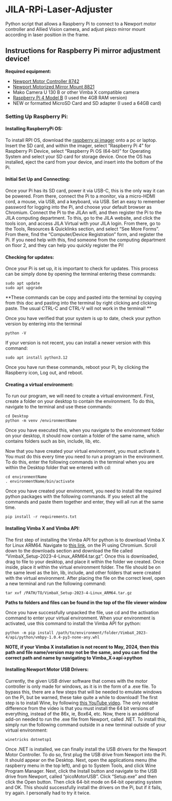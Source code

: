 # JILA-RPi-Laser-Adjuster
Python script that allows a Raspberry Pi to connect to a Newport motor controller and Allied Vision camera, and adjust piezo mirror mount according in laser position in the frame.

## Instructions for Raspberry Pi mirror adjustment device!

**Required equipment:**
- [Newport Motor Controller 8742](https://www.newport.com/p/8742)
- [Newport Motorized Mirror Mount 8821](https://www.newport.com/p/8821)
- Mako Camera U 130 B or other Vimba X compatible camera
- [Raspberry Pi 4 Model B](https://www.raspberrypi.com/products/raspberry-pi-4-model-b/) (I used the 4GB RAM version)
- NEW or formatted MicroSD Card and SD adapter (I used a 64GB card)


### Setting Up Raspberry Pi:

#### Installing RaspberryPi OS:

To install RPI OS, download the [raspberry pi imager](https://www.raspberrypi.com/software/) onto a pc or laptop. Insert the SD card, and within the imager, select “Raspberry Pi 4” for Raspberry Pi Device, select “Raspberry Pi OS (64-bit)” for Operating System and select your SD card for storage device. Once the OS has installed, eject the card from your device, and insert into the bottom of the Pi.

#### Initial Set Up and Connecting:
	
Once your Pi has its SD card, power it via USB-C, this is the only way it can be powered. From there, connect the Pi to a monitor, via a micro-HDMI cord, a mouse, via USB, and a keyboard, via USB. Set an easy to remember password for logging into the Pi, and choose your default browser as Chromium. Connect the Pi to the JILAn wifi, and then register the Pi to the JILA computing department. To this, go to the JILA website, and click the tools icon, and access JILA Virtual with your JILA login. From there, go to the Tools, Resources & Quicklinks section, and select “See More Forms”. From there, find the “Computer/Device Registration” form, and register the Pi. If you need help with this, find someone from the computing department on floor 2, and they can help you quickly register the Pi! 


#### Checking for updates:

Once your Pi is set up, it is important to check for updates. This process can be simply done by opening the terminal entering these commands:

```
sudo apt update 
sudo apt upgrade
```

**These commands can be copy and pasted into the terminal by copying from this doc and pasting into the terminal by right clicking and clicking paste. The usual CTRL-C and CTRL-V will not work in the terminal! **

Once you have verified that your system is up to date, check your python version by entering into the terminal

```
python -V
```

If your version is not recent, you can install a newer version with this command:

```
sudo apt install python3.12
```

Once you have run these commands, reboot your Pi, by clicking the Raspberry icon, Log out, and reboot.

#### Creating a virtual environment:

To run our program, we will need to create a virtual environment. First, create a folder on your desktop to contain the environment. To do this, navigate to the terminal and use these commands:

```
cd Desktop
python -m venv /environmentName
```

Once you have executed this, when you navigate to the environment folder on your desktop, it should now contain a folder of the same name, which contains folders such as bin, include, lib, etc. 

Now that you have created your virtual environment, you must activate it. You must do this every time you need to run a program in the environment. To do this, enter the following commands in the terminal when you are within the Desktop folder that we entered with cd:

```
cd environmentName
. environmentName/bin/activate
```

Once you have created your environment, you need to install the required python packages with the following commands. If you select all the commands and paste them together and enter, they will all run at the same time.

```
pip install -r requirements.txt
```

#### Installing Vimba X and Vimba API:

The first step of installing the Vimba API for python is to download Vimba X for Linux ARM64. Navigate to [this link](https://www.alliedvision.com/en/products/software/vimba-x-sdk/), on the Pi using Chromium. Scroll down to the downloads section and download the file called “VimbaX_Setup-2023-4-Linux_ARM64.tar.gz”. Once this is downloaded, drag to file to your desktop, and place it within the folder we created. Once inside, place it within the virtual environment folder. The file should be on the same level as the bin, lib, include, and other folders that were created with the virtual environment. After placing the file on the correct level, open a new terminal and run the following command:

```
tar xvf /PATH/TO/VimbaX_Setup-2023-4-Linux_ARM64.tar.gz
````

**Paths to folders and files can be found in the top of the file viewer window**

Once you have successfully unpacked the file, use cd and the activation command to enter your virtual environment. When your environment is activated, use this command to install the Vimba API for python:

```
python -m pip install /path/to/environment/folder/VimbaX_2023-4/api/python/vmbpy-1.0.4-py3-none-any.whl
```

**NOTE, if your Vimba X installation is not recent to May, 2024, then this path and file name/version may not be the same, and you can find the correct path and name by navigating to Vimba_X->api->python**


#### Installing Newport Motor USB Drivers:

Currently, the given USB driver software that comes with the motor controller is only made for windows, as it is in the form of a .exe file. To bypass this, there are a few steps that will be needed to emulate windows on the Pi, but be warned, these take quite a while to download! The first step is to install Wine, by following [this YouTube video](https://www.youtube.com/watch?v=UCuD5myL6Fc). The only notable difference from the video is that you must install the 64 bit versions of everything, instead of the 86x, ie, Box64, etc. Now, there is an additional add-on needed to run the .exe file from Newport, called .NET. To install this, simply run the following command outside in a new terminal outside of your virtual environment:

```
winetricks dotnetsp1
```

Once .NET is installed, we can finally install the USB drivers for the Newport Motor Controller. To do so, first plug the USB drive from Newport into the Pi. It should appear on the Desktop. Next, open the applications menu (the raspberry menu in the top left), and go to System Tools, and click Wine Program Manager. Next, click the Install button and navigate to the USB drive from Newport, called “picoMotorUSB”. Click “Setup.exe” and then click the Open button. Then click 64-bit mode on 64-bit operating system and OK. This should successfully install the drivers on the Pi, but if it fails, try again. I personally had to try it twice.
